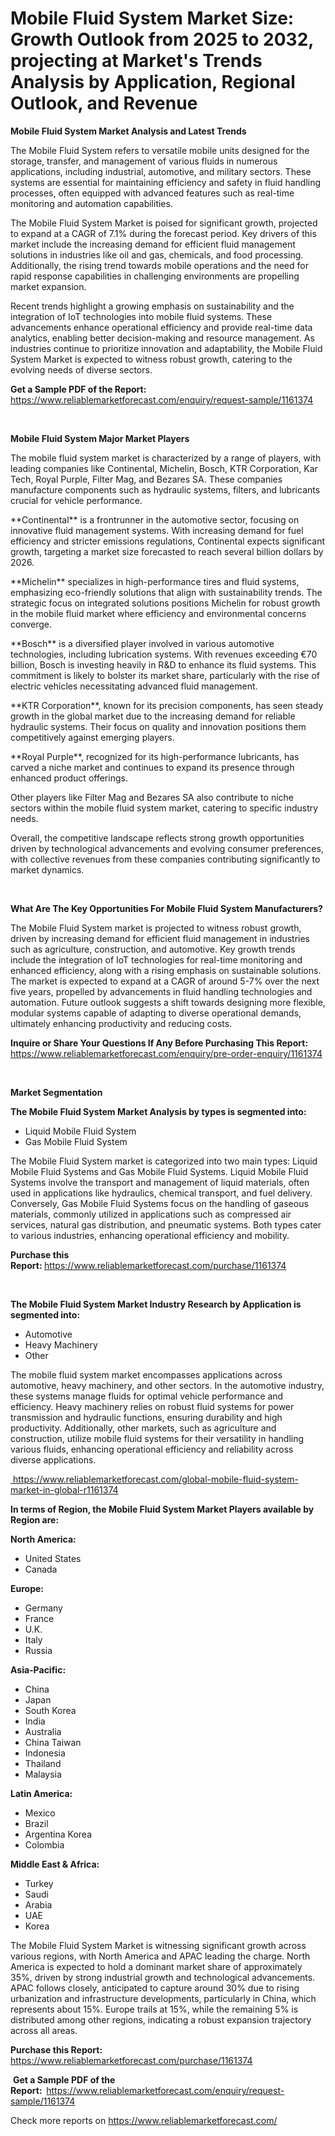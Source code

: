 <p><h1>Mobile Fluid System Market Size: Growth Outlook from 2025 to 2032, projecting at Market's Trends Analysis by Application, Regional Outlook, and Revenue</h1></p><p><strong>Mobile Fluid System Market Analysis and Latest Trends</strong></p>
<p><p>The Mobile Fluid System refers to versatile mobile units designed for the storage, transfer, and management of various fluids in numerous applications, including industrial, automotive, and military sectors. These systems are essential for maintaining efficiency and safety in fluid handling processes, often equipped with advanced features such as real-time monitoring and automation capabilities.</p><p>The Mobile Fluid System Market is poised for significant growth, projected to expand at a CAGR of 7.1% during the forecast period. Key drivers of this market include the increasing demand for efficient fluid management solutions in industries like oil and gas, chemicals, and food processing. Additionally, the rising trend towards mobile operations and the need for rapid response capabilities in challenging environments are propelling market expansion.</p><p>Recent trends highlight a growing emphasis on sustainability and the integration of IoT technologies into mobile fluid systems. These advancements enhance operational efficiency and provide real-time data analytics, enabling better decision-making and resource management. As industries continue to prioritize innovation and adaptability, the Mobile Fluid System Market is expected to witness robust growth, catering to the evolving needs of diverse sectors.</p></p>
<p><strong>Get a Sample PDF of the Report:&nbsp;</strong> <a href="https://www.reliablemarketforecast.com/enquiry/request-sample/1161374?utm_campaign=3386&utm_medium=2&utm_source=Github&utm_content=ia&utm_term=22032025&utm_id=mobile-fluid-system">https://www.reliablemarketforecast.com/enquiry/request-sample/1161374</a></p>
<p>&nbsp;</p>
<p><strong>Mobile Fluid System Major Market Players</strong></p>
<p><p>The mobile fluid system market is characterized by a range of players, with leading companies like Continental, Michelin, Bosch, KTR Corporation, Kar Tech, Royal Purple, Filter Mag, and Bezares SA. These companies manufacture components such as hydraulic systems, filters, and lubricants crucial for vehicle performance.</p><p>**Continental** is a frontrunner in the automotive sector, focusing on innovative fluid management systems. With increasing demand for fuel efficiency and stricter emissions regulations, Continental expects significant growth, targeting a market size forecasted to reach several billion dollars by 2026.</p><p>**Michelin** specializes in high-performance tires and fluid systems, emphasizing eco-friendly solutions that align with sustainability trends. The strategic focus on integrated solutions positions Michelin for robust growth in the mobile fluid market where efficiency and environmental concerns converge.</p><p>**Bosch** is a diversified player involved in various automotive technologies, including lubrication systems. With revenues exceeding €70 billion, Bosch is investing heavily in R&D to enhance its fluid systems. This commitment is likely to bolster its market share, particularly with the rise of electric vehicles necessitating advanced fluid management.</p><p>**KTR Corporation**, known for its precision components, has seen steady growth in the global market due to the increasing demand for reliable hydraulic systems. Their focus on quality and innovation positions them competitively against emerging players.</p><p>**Royal Purple**, recognized for its high-performance lubricants, has carved a niche market and continues to expand its presence through enhanced product offerings. </p><p>Other players like Filter Mag and Bezares SA also contribute to niche sectors within the mobile fluid system market, catering to specific industry needs.</p><p>Overall, the competitive landscape reflects strong growth opportunities driven by technological advancements and evolving consumer preferences, with collective revenues from these companies contributing significantly to market dynamics.</p></p>
<p>&nbsp;</p>
<p><strong>What Are The Key Opportunities For Mobile Fluid System Manufacturers?</strong></p>
<p><p>The Mobile Fluid System market is projected to witness robust growth, driven by increasing demand for efficient fluid management in industries such as agriculture, construction, and automotive. Key growth trends include the integration of IoT technologies for real-time monitoring and enhanced efficiency, along with a rising emphasis on sustainable solutions. The market is expected to expand at a CAGR of around 5-7% over the next five years, propelled by advancements in fluid handling technologies and automation. Future outlook suggests a shift towards designing more flexible, modular systems capable of adapting to diverse operational demands, ultimately enhancing productivity and reducing costs.</p></p>
<p><strong>Inquire or Share Your Questions If Any Before Purchasing This Report:</strong> <a href="https://www.reliablemarketforecast.com/enquiry/pre-order-enquiry/1161374?utm_campaign=3386&utm_medium=2&utm_source=Github&utm_content=ia&utm_term=22032025&utm_id=mobile-fluid-system">https://www.reliablemarketforecast.com/enquiry/pre-order-enquiry/1161374</a></p>
<p>&nbsp;</p>
<p><strong>Market Segmentation</strong></p>
<p><strong>The Mobile Fluid System Market Analysis by types is segmented into:</strong></p>
<p><ul><li>Liquid Mobile Fluid System</li><li>Gas Mobile Fluid System</li></ul></p>
<p><p>The Mobile Fluid System market is categorized into two main types: Liquid Mobile Fluid Systems and Gas Mobile Fluid Systems. Liquid Mobile Fluid Systems involve the transport and management of liquid materials, often used in applications like hydraulics, chemical transport, and fuel delivery. Conversely, Gas Mobile Fluid Systems focus on the handling of gaseous materials, commonly utilized in applications such as compressed air services, natural gas distribution, and pneumatic systems. Both types cater to various industries, enhancing operational efficiency and mobility.</p></p>
<p><strong>Purchase this Report:&nbsp;</strong><a href="https://www.reliablemarketforecast.com/purchase/1161374?utm_campaign=3386&utm_medium=2&utm_source=Github&utm_content=ia&utm_term=22032025&utm_id=mobile-fluid-system">https://www.reliablemarketforecast.com/purchase/1161374</a></p>
<p>&nbsp;</p>
<p><strong>The Mobile Fluid System Market Industry Research by Application is segmented into:</strong></p>
<p><ul><li>Automotive</li><li>Heavy Machinery</li><li>Other</li></ul></p>
<p><p>The mobile fluid system market encompasses applications across automotive, heavy machinery, and other sectors. In the automotive industry, these systems manage fluids for optimal vehicle performance and efficiency. Heavy machinery relies on robust fluid systems for power transmission and hydraulic functions, ensuring durability and high productivity. Additionally, other markets, such as agriculture and construction, utilize mobile fluid systems for their versatility in handling various fluids, enhancing operational efficiency and reliability across diverse applications.</p></p>
<p><a href="https://www.reliablemarketforecast.com/global-mobile-fluid-system-market-in-global-r1161374?utm_campaign=3386&utm_medium=2&utm_source=Github&utm_content=ia&utm_term=22032025&utm_id=mobile-fluid-system">&nbsp;https://www.reliablemarketforecast.com/global-mobile-fluid-system-market-in-global-r1161374</a></p>
<p><strong>In terms of Region, the Mobile Fluid System Market Players available by Region are:</strong></p>
<p>
    <p> <strong> North America: </strong>
        <ul>
            <li>United States</li>
            <li>Canada</li>
        </ul>
        </p> 
    <p> <strong> Europe: </strong>
        <ul>
            <li>Germany</li>
            <li>France</li>
            <li>U.K.</li>
            <li>Italy</li>
            <li>Russia</li>
        </ul>
        </p> 
    <p> <strong> Asia-Pacific: </strong>
        <ul>
            <li>China</li>
            <li>Japan</li>
            <li>South Korea</li>
            <li>India</li>
            <li>Australia</li>
            <li>China Taiwan</li>
            <li>Indonesia</li>
            <li>Thailand</li>
            <li>Malaysia</li>
        </ul>
        </p> 
    <p> <strong> Latin America: </strong>
        <ul>
            <li>Mexico</li>
            <li>Brazil</li>
            <li>Argentina Korea</li>
            <li>Colombia</li>
        </ul>
        </p> 
    <p> <strong> Middle East & Africa: </strong>
        <ul>
            <li>Turkey</li>
            <li>Saudi</li>
            <li>Arabia</li>
            <li>UAE</li>
            <li>Korea</li>
        </ul>
    </p>
    </p>
<p><p>The Mobile Fluid System Market is witnessing significant growth across various regions, with North America and APAC leading the charge. North America is expected to hold a dominant market share of approximately 35%, driven by strong industrial growth and technological advancements. APAC follows closely, anticipated to capture around 30% due to rising urbanization and infrastructure developments, particularly in China, which represents about 15%. Europe trails at 15%, while the remaining 5% is distributed among other regions, indicating a robust expansion trajectory across all areas.</p></p>
<p><strong>Purchase this Report: </strong><a href="https://www.reliablemarketforecast.com/purchase/1161374?utm_campaign=3386&utm_medium=2&utm_source=Github&utm_content=ia&utm_term=22032025&utm_id=mobile-fluid-system">https://www.reliablemarketforecast.com/purchase/1161374</a></p>
<p>&nbsp;<strong>Get a Sample PDF of the Report:&nbsp;&nbsp;</strong><a href="https://www.reliablemarketforecast.com/enquiry/request-sample/1161374?utm_campaign=3386&utm_medium=2&utm_source=Github&utm_content=ia&utm_term=22032025&utm_id=mobile-fluid-system">https://www.reliablemarketforecast.com/enquiry/request-sample/1161374</a></p>
<p><strong></strong></p>
<p>Check more reports on <a href="https://www.reliablemarketforecast.com/?utm_campaign=3386&utm_medium=2&utm_source=Github&utm_content=ia&utm_term=22032025&utm_id=mobile-fluid-system">https://www.reliablemarketforecast.com/</a></p>